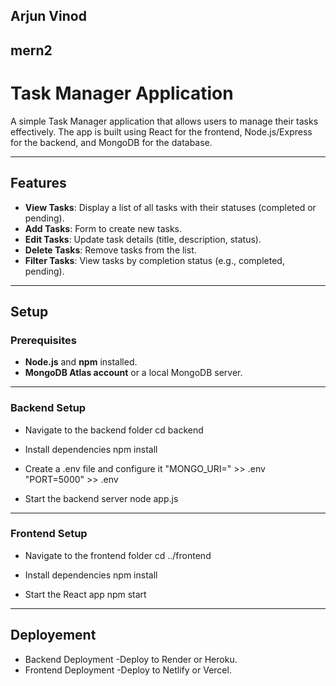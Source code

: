 ## Arjun Vinod
## mern2
  
# Task Manager Application

A simple Task Manager application that allows users to manage their tasks effectively. The app is built using React for the frontend, Node.js/Express for the backend, and MongoDB for the database.

---

## Features

- **View Tasks**: Display a list of all tasks with their statuses (completed or pending).
- **Add Tasks**: Form to create new tasks.
- **Edit Tasks**: Update task details (title, description, status).
- **Delete Tasks**: Remove tasks from the list.
- **Filter Tasks**: View tasks by completion status (e.g., completed, pending).

---

## Setup

### Prerequisites

- **Node.js** and **npm** installed.
- **MongoDB Atlas account** or a local MongoDB server.

---

### Backend Setup


- Navigate to the backend folder
cd backend

- Install dependencies
npm install

- Create a .env file and configure it
 "MONGO_URI=<Your MongoDB Connection String>" >> .env
 "PORT=5000" >> .env

- Start the backend server node app.js

---

### Frontend Setup

* Navigate to the frontend folder
cd ../frontend

* Install dependencies
npm install

* Start the React app
npm start

---

## Deployement

* Backend Deployment
-Deploy to Render or Heroku.
* Frontend Deployment
-Deploy to Netlify or Vercel.


